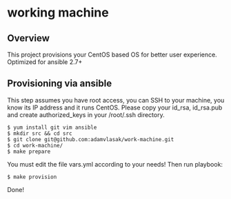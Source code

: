 # working machine

## Overview

This project provisions your CentOS based OS for better user experience.
Optimized for ansible 2.7+

## Provisioning via ansible

This step assumes you have root access, you can SSH to your machine, you know its IP address and it runs CentOS. Please copy your id_rsa, id_rsa.pub and create authorized_keys in your /root/.ssh directory.

```
$ yum install git vim ansible
$ mkdir src && cd src
$ git clone git@github.com:adamvlasak/work-machine.git
$ cd work-machine/
$ make prepare
```

You must edit the file vars.yml according to your needs! Then run playbook:

```
$ make provision
```

Done!
